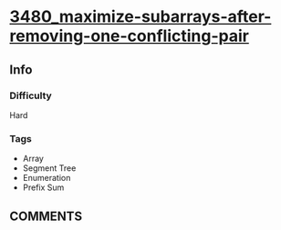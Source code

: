 # [3480_maximize-subarrays-after-removing-one-conflicting-pair](https://leetcode.com/problems/maximize-subarrays-after-removing-one-conflicting-pair)

## Info

### Difficulty

Hard

### Tags

- Array
- Segment Tree
- Enumeration
- Prefix Sum

## __COMMENTS__

> 
